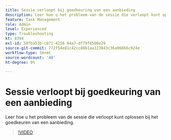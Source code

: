 ```yaml
---
title: Sessie verloopt bij goedkeuring van een aanbieding
description: Leer hoe u het probleem van de sessie die verloopt kunt oplossen bij het goedkeuren van een aanbieding.
feature: Task Management
role: Admin
level: Experienced
type: Troubleshooting
kt: 8394
exl-id: 58fba53b-c071-4256-94a7-df79f6500e29
source-git-commit: 772f54e81c42cc88b1aa123843c36a06866c024e
workflow-type: tm+mt
source-wordcount: '40'
ht-degree: 0%

---
```


# Sessie verloopt bij goedkeuring van een aanbieding

Leer hoe u het probleem van de sessie die verloopt kunt oplossen bij het goedkeuren van een aanbieding.

>[!VIDEO](https://video.tv.adobe.com/v/335898?quality=12)
